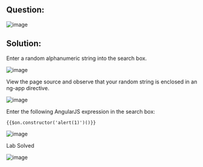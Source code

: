 ## Question:

![image](https://github.com/Nifalnasar/Portswigger-Labs/assets/141356053/b6a68636-015c-4eab-8bfd-5809b08b3916)

## Solution:

Enter a random alphanumeric string into the search box.

![image](https://github.com/Nifalnasar/Portswigger-Labs/assets/141356053/fa6b3592-c7db-45cf-b4da-6e334ed0442b)

View the page source and observe that your random string is enclosed in an ng-app directive.

![image](https://github.com/Nifalnasar/Portswigger-Labs/assets/141356053/3d1628e8-be10-413a-9139-1fe157546a5d)

Enter the following AngularJS expression in the search box:

```
{{$on.constructor('alert(1)')()}}
```

![image](https://github.com/Nifalnasar/Portswigger-Labs/assets/141356053/4cc1906a-c5eb-4c13-8029-00cfb3190972)

Lab Solved

![image](https://github.com/Nifalnasar/Portswigger-Labs/assets/141356053/3fc20ee1-1086-4c68-997a-da70d9f1558b)
